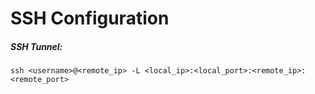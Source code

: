 # SSH Configuration

##### SSH Tunnel:

`ssh <username>@<remote_ip> -L <local_ip>:<local_port>:<remote_ip>:<remote_port>`
